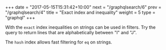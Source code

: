 +++
date = "2017-05-15T15:31:42+10:00"
next = "/graphqlsearch/6"
prev = "/graphqlsearch/4"
title = "Exact index and inequality"
weight = 5
type = "graphql"
+++

With the `exact` index inequalities on strings can be used in filters. Try the
query to return lines that are alphabetically between "I" and "J".

The `hash` index allows fast filtering for `eq` on strings.
